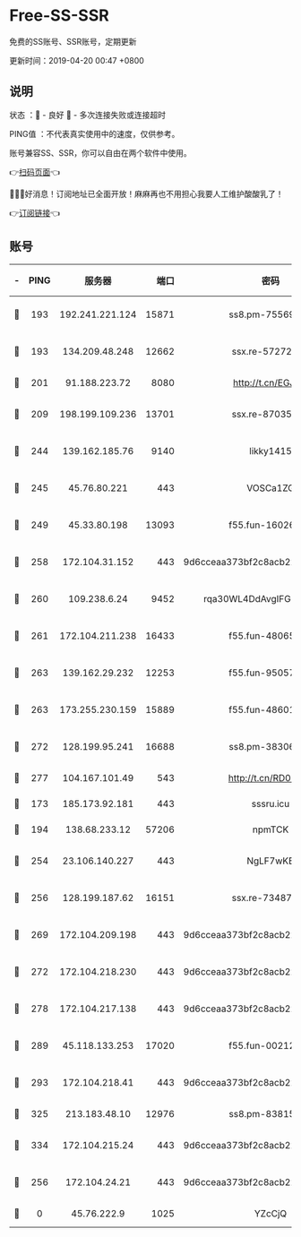 # Free-SS-SSR

免费的SS账号、SSR账号，定期更新

更新时间：2019-04-20 00:47 +0800

## 说明

状态     ：🙂 - 良好 🙁 - 多次连接失败或连接超时

PING值   ：不代表真实使用中的速度，仅供参考。

账号兼容SS、SSR，你可以自由在两个软件中使用。

👉[扫码页面](https://liesauer.github.io/Free-SS-SSR/)👈

🎉🎉🎉好消息！订阅地址已全面开放！麻麻再也不用担心我要人工维护酸酸乳了！

👉[订阅链接](https://www.liesauer.net/yogurt/subscribe?ACCESS_TOKEN=DAYxR3mMaZAsaqUb)👈

## 账号

|-|PING|服务器|端口|密码|加密方式|区域|
|:----:|:----:|:-----:|-----:|:----:|:----:|:----:|
|🙂|193|192.241.221.124|15871|ss8.pm-75569900|aes-256-cfb|US|
|🙂|193|134.209.48.248|12662|ssx.re-57272056|aes-256-cfb|US|
|🙂|201|91.188.223.72|8080|http://t.cn/EGJIyrl|rc4-md5|RU|
|🙂|209|198.199.109.236|13701|ssx.re-87035242|aes-256-cfb|US|
|🙂|244|139.162.185.76|9140|likky1415|aes-256-cfb|DE|
|🙂|245|45.76.80.221|443|VOSCa1ZG|aes-256-cfb|DE|
|🙂|249|45.33.80.198|13093|f55.fun-16026235|aes-256-cfb|US|
|🙂|258|172.104.31.152|443|9d6cceaa373bf2c8acb22e60b6a58be6|aes-256-cfb|US|
|🙂|260|109.238.6.24|9452|rqa30WL4DdAvgIFG6Fs3znzTa|aes-256-cfb|FR|
|🙂|261|172.104.211.238|16433|f55.fun-48065491|aes-256-cfb|US|
|🙂|263|139.162.29.232|12253|f55.fun-95057104|aes-256-cfb|SG|
|🙂|263|173.255.230.159|15889|f55.fun-48601779|aes-256-cfb|US|
|🙂|272|128.199.95.241|16688|ss8.pm-38306838|aes-256-cfb|SG|
|🙂|277|104.167.101.49|543|http://t.cn/RD0D7sx|rc4-md5|CA|
|🙂|173|185.173.92.181|443|sssru.icu|rc4-md5|RU|
|🙂|194|138.68.233.12|57206|npmTCK|rc4-md5|US|
|🙂|254|23.106.140.227|443|NgLF7wKB|aes-256-cfb|US|
|🙂|256|128.199.187.62|16151|ssx.re-73487439|aes-256-cfb|SG|
|🙂|269|172.104.209.198|443|9d6cceaa373bf2c8acb22e60b6a58be6|aes-256-cfb|US|
|🙂|272|172.104.218.230|443|9d6cceaa373bf2c8acb22e60b6a58be6|aes-256-cfb|US|
|🙂|278|172.104.217.138|443|9d6cceaa373bf2c8acb22e60b6a58be6|aes-256-cfb|US|
|🙂|289|45.118.133.253|17020|f55.fun-00212644|aes-256-cfb|SG|
|🙂|293|172.104.218.41|443|9d6cceaa373bf2c8acb22e60b6a58be6|aes-256-cfb|US|
|🙂|325|213.183.48.10|12976|ss8.pm-83815121|rc4-md5|RU|
|🙂|334|172.104.215.24|443|9d6cceaa373bf2c8acb22e60b6a58be6|aes-256-cfb|US|
|🙁|256|172.104.24.21|443|9d6cceaa373bf2c8acb22e60b6a58be6|aes-256-cfb|US|
|🙁|0|45.76.222.9|1025|YZcCjQ|rc4-md5|JP|
